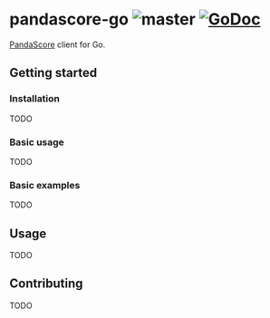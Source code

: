 # pandascore-go ![master](https://github.com/tmbrggmn/pandascore-go/workflows/master/badge.svg?branch=master) [![GoDoc](https://godoc.org/github.com/tmbrggmn/pandascore-go?status.svg)](https://godoc.org/github.com/tmbrggmn/pandascore-go)

[PandaScore](https://pandascore.co) client for Go.

## Getting started

### Installation

TODO

### Basic usage

TODO

### Basic examples

TODO

## Usage

TODO

## Contributing

TODO
